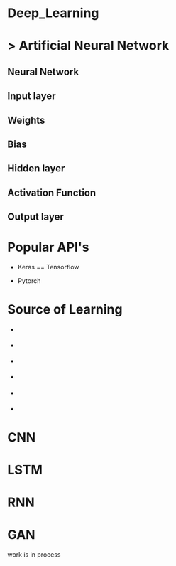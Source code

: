 # Deep_Learning

# > Artificial Neural Network


## Neural Network

## Input layer

## Weights 

## Bias

## Hidden layer

## Activation Function

## Output layer



# Popular API's

 - Keras == Tensorflow

 - Pytorch


# Source of Learning

- []()

- []()

- []()

- []()

- []()

- []()



# CNN
# LSTM
# RNN
# GAN



work is in process
